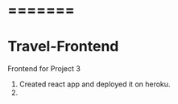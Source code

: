 

=======
=======
# Travel-Frontend
Frontend for Project 3

1. Created react app and deployed it on heroku.
2.